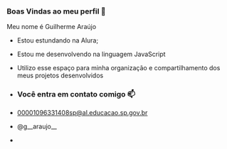 ### Boas Vindas ao meu perfil 💙

Meu nome é Guilherme Araújo 

- Estou estundando na Alura;
- Estou me desenvolvendo na linguagem JavaScript
- Utilizo esse espaço para minha organização e compartilhamento dos meus projetos desenvolvidos

- ### Você entra em contato comigo 📫

- 00001096331408sp@al.educacao.sp.gov.br

- @g__araujo__
- 

